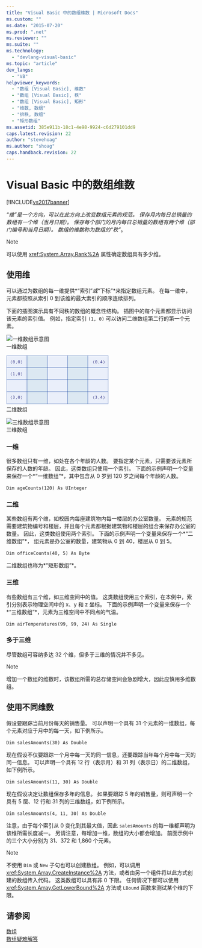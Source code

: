 ```yaml
---
title: "Visual Basic 中的数组维数 | Microsoft Docs"
ms.custom: ""
ms.date: "2015-07-20"
ms.prod: ".net"
ms.reviewer: ""
ms.suite: ""
ms.technology: 
  - "devlang-visual-basic"
ms.topic: "article"
dev_langs: 
  - "VB"
helpviewer_keywords: 
  - "数组 [Visual Basic], 维数"
  - "数组 [Visual Basic], 秩"
  - "数组 [Visual Basic], 矩形"
  - "维数, 数组"
  - "排秩, 数组"
  - "矩形数组"
ms.assetid: 385e911b-18c1-4e98-9924-c6d279101dd9
caps.latest.revision: 22
author: "stevehoag"
ms.author: "shoag"
caps.handback.revision: 22
---
```

# Visual Basic 中的数组维数
[!INCLUDE[vs2017banner](../../../../visual-basic/includes/vs2017banner.md)]

*“维”*是一个方向，可以在此方向上改变数组元素的规范。  保存月内每日总销量的数组有一个维（当月日期）。  保存每个部门的月内每日总销量的数组有两个维（部门编号和当月日期）。  数组的维数称为数组的*“秩”*。  
  
> [!NOTE]
>  可以使用 <xref:System.Array.Rank%2A> 属性确定数组具有多少维。  
  
## 使用维  
 可以通过为数组的每一维提供*“索引”*或*“下标”*来指定数组元素。  在每一维中，元素都按照从索引 0 到该维的最大索引的顺序连续排列。  
  
 下面的插图演示具有不同秩的数组的概念性结构。  插图中的每个元素都显示访问该元素的索引值。  例如，指定索引 `(1, 0)` 可以访问二维数组第二行的第一个元素。  
  
 ![一维数组示意图](../../../../visual-basic/programming-guide/language-features/arrays/media/arrayexdimone.png "ArrayExDimOne")  
一维数组  
  
 ![二维数组示意图](../../../../visual-basic/programming-guide/language-features/arrays/media/arrayexdimtwo.gif "ArrayExDimTwo")  
二维数组  
  
 ![三维数组示意图](../../../../visual-basic/programming-guide/language-features/arrays/media/arrayexdimthree.png "ArrayExDimThree")  
三维数组  
  
### 一维  
 很多数组只有一维，如处在各个年龄的人数。  要指定某个元素，只需要该元素所保存的人数的年龄。  因此，这类数组只使用一个索引。  下面的示例声明一个变量来保存一个*“一维数组”*，其中包含从 0 岁到 120 岁之间每个年龄的人数。  
  
```  
Dim ageCounts(120) As UInteger  
```  
  
### 二维  
 某些数组有两个维，如校园内每座建筑物内每一楼层的办公室数量。  元素的规范需要建筑物编号和楼层，并且每个元素都根据建筑物和楼层的组合来保存办公室的数量。  因此，这类数组使用两个索引。  下面的示例声明一个变量来保存一个*“二维数组”*， 组元素是办公室的数量，建筑物从 0 到 40，楼层从 0 到 5。  
  
```  
Dim officeCounts(40, 5) As Byte  
```  
  
 二维数组也称为*“矩形数组”*。  
  
### 三维  
 有些数组有三个维，如三维空间中的值。  这类数组使用三个索引，在本例中，索引分别表示物理空间中的 x、y 和 z 坐标。  下面的示例声明一个变量来保存一个*“三维数组”*，元素为三维空间中不同点的气温。  
  
```  
Dim airTemperatures(99, 99, 24) As Single  
```  
  
### 多于三维  
 尽管数组可容纳多达 32 个维，但多于三维的情况并不多见。  
  
> [!NOTE]
>  增加一个数组的维数时，该数组所需的总存储空间会急剧增大，因此应慎用多维数组。  
  
## 使用不同维数  
 假设要跟踪当前月份每天的销售量。  可以声明一个具有 31 个元素的一维数组，每个元素对应于月中的每一天，如下例所示。  
  
```  
Dim salesAmounts(30) As Double  
```  
  
 现在假设不仅要跟踪一个月中每一天的同一信息，还要跟踪当年每个月中每一天的同一信息。  可以声明一个具有 12 行（表示月）和 31 列（表示日）的二维数组，如下例所示。  
  
```  
Dim salesAmounts(11, 30) As Double  
```  
  
 现在假设决定让数组保存多年的信息。  如果要跟踪 5 年的销售量，则可声明一个具有 5 层、12 行和 31 列的三维数组，如下例所示。  
  
```  
Dim salesAmounts(4, 11, 30) As Double  
```  
  
 注意，由于每个索引从 0 变化到其最大值，因此 `salesAmounts` 的每一维都声明为该维所需长度减一。  另请注意，每增加一维，数组的大小都会增加。  前面示例中的三个大小分别为 31、372 和 1,860 个元素。  
  
> [!NOTE]
>  不使用 `Dim` 或 `New` 子句也可以创建数组。  例如，可以调用 <xref:System.Array.CreateInstance%2A> 方法，或者由另一个组件将以此方式创建的数组传入代码。  这类数组可以具有非 0 下限。  任何情况下都可以使用 <xref:System.Array.GetLowerBound%2A> 方法或 `LBound` 函数来测试某个维的下限。  
  
## 请参阅  
 [数组](../../../../visual-basic/programming-guide/language-features/arrays/index.md)   
 [数组疑难解答](../../../../visual-basic/programming-guide/language-features/arrays/troubleshooting-arrays.md)